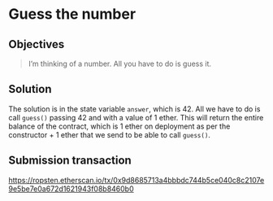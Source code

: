 # Guess the number

## Objectives

> I’m thinking of a number. All you have to do is guess it.

## Solution

The solution is in the state variable `answer`, which is 42. All we have to do is call `guess()` passing 42 and with a value of 1 ether. This will return the entire balance of the contract, which is 1 ether on deployment as per the constructor + 1 ether that we send to be able to call `guess()`.

## Submission transaction

https://ropsten.etherscan.io/tx/0x9d8685713a4bbbdc744b5ce040c8c2107e9e5be7e0a672d1621943f08b8460b0
